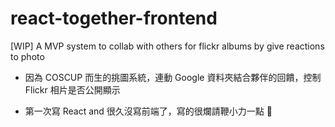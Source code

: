 # react-together-frontend
 [WIP] A MVP system to collab with others for flickr albums by give reactions to photo
 - 因為 COSCUP 而生的挑圖系統，連動 Google 資料夾結合夥伴的回饋，控制 Flickr 相片是否公開顯示


- 第一次寫 React and 很久沒寫前端了，寫的很爛請鞭小力一點 🥹
